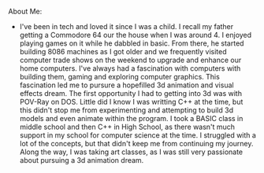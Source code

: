 About Me:
- I've been in tech and loved it since I was a child. I recall my father getting a Commodore 64
  our the house when I was around 4. I enjoyed playing games on it while he dabbled in basic. 
  From there, he started building 8086 machines as I got older and we frequently visited 
  computer trade shows on the weekend to upgrade and enhance our home computers. I've always
  had a fascination with computers with building them, gaming and exploring computer graphics.
  This fascination led me to pursure a hopefilled 3d animation and visual effects dream. The
  first opportunity I had to getting into 3d was with POV-Ray on DOS. Little did I know I was
  writting C++ at the time, but this didn't stop me from experimenting and attempting to build
  3d models and even animate within the program. I took a BASIC class in middle school and
  then C++ in High School, as there wasn't much support in my school for computer science at
  the time. I struggled with a lot of the concepts, but that didn't keep me from continuing
  my journey. Along the way, I was taking art classes, as I was still very passionate about
  pursuing a 3d animation dream.
